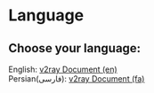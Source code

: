 # Language

## Choose your language:

English: [v2ray Document (en)](https://app.gitbook.com/s/euRVp7IdmDMeGfitdrcM/\~/changes/21/v2ray-collector/v2ray-document-en) \
Persian(فارسی): [v2ray Document (fa)](https://app.gitbook.com/s/euRVp7IdmDMeGfitdrcM/\~/changes/21/v2ray-collector/v2ray-document-fa)
